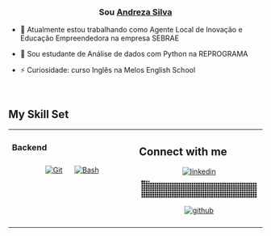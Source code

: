  
  

### <div align="center">Sou [Andreza Silva](https://www.linkedin.com/in/andreza-silva-1a53a514a/)</div>  
  

- 🔭 Atualmente estou trabalhando como Agente Local de Inovação e Educação Empreendedora na empresa SEBRAE  
  

- 🌱 Sou estudante de Análise de dados com Python na REPROGRAMA  
  

- ⚡ Curiosidade: curso Inglês na Melos English School  
  

<br/>  


## My Skill Set  
<table><tr><td valign="top" width="33%">





### Backend  
<div align="center">  
<a href="https://github.com/" target="_blank"><img style="margin: 10px" src="https://profilinator.rishav.dev/skills-assets/git-scm-icon.svg" alt="Git" height="50" /></a>  
<a href="https://www.gnu.org/software/bash/" target="_blank"><img style="margin: 10px" src="https://profilinator.rishav.dev/skills-assets/gnu_bash-icon.svg" alt="Bash" height="50" /></a>  
</div>

</td><td valign="top" width="33%">




## Connect with me  
<div align="center">
<a href="https://linkedin.com/in/https://www.linkedin.com/in/andreza-silva-1a53a514a/" target="_blank">
<img src=https://img.shields.io/badge/linkedin-%231E77B5.svg?&style=for-the-badge&logo=linkedin&logoColor=white alt=linkedin style="margin-bottom: 5px;" />


 <picture>
  <source media="(prefers-color-scheme: dark)" srcset="https://raw.githubusercontent.com/davinyleticia/davinyleticia/output/github-contribution-grid-snake-dark.svg">
  <source media="(prefers-color-scheme: light)" srcset="https://raw.githubusercontent.com/davinyleticia/davinyleticia/output/github-contribution-grid-snake.svg">
  <img alt="github contribution grid snake animation" src="https://raw.githubusercontent.com/davinyleticia/davinyleticia/output/github-contribution-grid-snake.svg">
</picture>
</a>
<a href="https://github.com/https://github.com/andrezataina" target="_blank">
<img src=https://img.shields.io/badge/github-%2324292e.svg?&style=for-the-badge&logo=github&logoColor=white alt=github style="margin-bottom: 5px;" />
</a>  
</div>  
  

<br/>  


